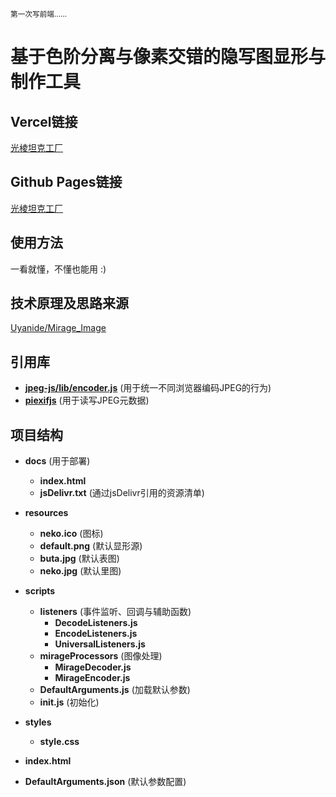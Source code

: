 <small> 第一次写前端…… </small>

# 基于色阶分离与像素交错的隐写图显形与制作工具

## Vercel链接
[光棱坦克工厂](https://prismprocess.vercel.app)

## Github Pages链接
[光棱坦克工厂](https://uyanide.github.io/Mirage_Decode/)

## 使用方法
一看就懂，不懂也能用 :)

## 技术原理及思路来源
[Uyanide/Mirage_Image](https://github.com/Uyanide/Mirage_Image)

## 引用库
- **[jpeg-js/lib/encoder.js](https://github.com/jpeg-js/jpeg-js/blob/master/lib/encoder.js)** (用于统一不同浏览器编码JPEG的行为)
- **[piexifjs](https://github.com/hMatoba/piexifjs)** (用于读写JPEG元数据)

## 项目结构
- **docs** (用于部署)
  - **index.html**
  - **jsDelivr.txt** (通过jsDelivr引用的资源清单)

- **resources**
  - **neko.ico** (图标)
  - **default.png** (默认显形源)
  - **buta.jpg** (默认表图)
  - **neko.jpg** (默认里图)

- **scripts**
  - **listeners** (事件监听、回调与辅助函数)
    - **DecodeListeners.js**
    - **EncodeListeners.js**
    - **UniversalListeners.js**
  - **mirageProcessors** (图像处理)
    - **MirageDecoder.js**
    - **MirageEncoder.js**
  - **DefaultArguments.js** (加载默认参数)
  - **init.js** (初始化)

- **styles**
  - **style.css**

- **index.html**
- **DefaultArguments.json** (默认参数配置)
